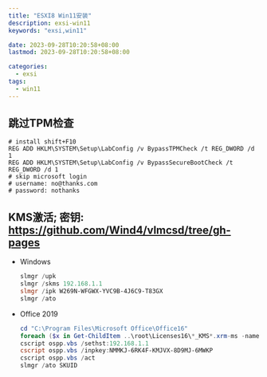 ```yaml
---
title: "ESXI8 Win11安装"
description: exsi-win11
keywords: "exsi,win11"

date: 2023-09-28T10:20:58+08:00
lastmod: 2023-09-28T10:20:58+08:00

categories:
  - exsi
tags: 
  - win11
---
```


## 跳过TPM检查
```shell
# install shift+F10
REG ADD HKLM\SYSTEM\Setup\LabConfig /v BypassTPMCheck /t REG_DWORD /d 1
REG ADD HKLM\SYSTEM\Setup\LabConfig /v BypassSecureBootCheck /t REG_DWORD /d 1
# skip microsoft login
# username: no@thanks.com
# password: nothanks
```
## KMS激活; 密钥: https://github.com/Wind4/vlmcsd/tree/gh-pages
- Windows
  ```powershell
  slmgr /upk
  slmgr /skms 192.168.1.1
  slmgr /ipk W269N-WFGWX-YVC9B-4J6C9-T83GX
  slmgr /ato
  ```
- Office 2019
  ```powershell
  cd "C:\Program Files\Microsoft Office\Office16"
  foreach ($x in Get-ChildItem ..\root\Licenses16\*_KMS*.xrm-ms -name) {cscript ospp.vbs /inslic:"..\root\Licenses16\$x"}
  cscript ospp.vbs /sethst:192.168.1.1
  cscript ospp.vbs /inpkey:NMMKJ-6RK4F-KMJVX-8D9MJ-6MWKP
  cscript ospp.vbs /act
  slmgr /ato SKUID
  ```
